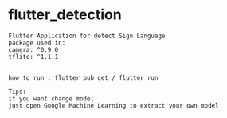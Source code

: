 # flutter_detection

    Flutter Application for detect Sign Language
    package used in:
    camera: ^0.9.0
    tflite: ^1.1.1


    how to run : flutter pub get / flutter run

    Tips:
    if you want change model
    just open Google Machine Learning to extract your own model

